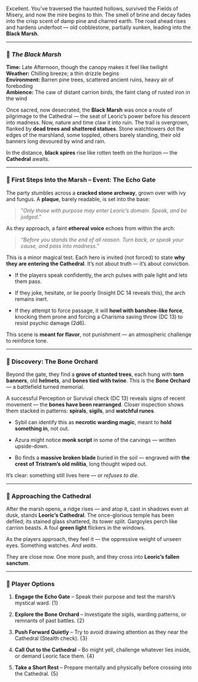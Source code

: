 Excellent. You’ve traversed the haunted hollows, survived the Fields of Misery, and now the mire begins to thin. The smell of brine and decay fades into the crisp scent of damp pine and charred earth. The road ahead rises and hardens underfoot — old cobblestone, partially sunken, leading into the **Black Marsh**.

---

### 📍 _The Black Marsh_

**Time:** Late Afternoon, though the canopy makes it feel like twilight  
**Weather:** Chilling breeze; a thin drizzle begins  
**Environment:** Barren pine trees, scattered ancient ruins, heavy air of foreboding  
**Ambience:** The caw of distant carrion birds, the faint clang of rusted iron in the wind

Once sacred, now desecrated, the **Black Marsh** was once a route of pilgrimage to the Cathedral — the seat of Leoric’s power before his descent into madness. Now, nature and time claw it into ruin. The trail is overgrown, flanked by **dead trees and shattered statues**. Stone watchtowers dot the edges of the marshland, some toppled, others barely standing, their old banners long devoured by wind and rain.

In the distance, **black spires** rise like rotten teeth on the horizon — the **Cathedral** awaits.

---

### 📌 First Steps Into the Marsh – Event: The Echo Gate

The party stumbles across a **cracked stone archway**, grown over with ivy and fungus. A **plaque**, barely readable, is set into the base:

> _"Only those with purpose may enter Leoric’s domain. Speak, and be judged."_

As they approach, a faint **ethereal voice** echoes from within the arch:

> _“Before you stands the end of all reason. Turn back, or speak your cause, and pass into madness.”_

This is a minor magical test. Each hero is invited (not forced) to state **why they are entering the Cathedral**. It’s not about truth — it’s about conviction.

- If the players speak confidently, the arch pulses with pale light and lets them pass.
    
- If they joke, hesitate, or lie poorly (Insight DC 14 reveals this), the arch remains inert.
    
- If they attempt to force passage, it will **howl with banshee-like force**, knocking them prone and forcing a Charisma saving throw (DC 13) to resist psychic damage (2d6).
    

This scene is **meant for flavor**, not punishment — an atmospheric challenge to reinforce tone.

---

### 📌 Discovery: The Bone Orchard

Beyond the gate, they find a **grove of stunted trees**, each hung with **torn banners**, old **helmets**, and **bones tied with twine**. This is the **Bone Orchard** — a battlefield turned memorial.

A successful Perception or Survival check (DC 13) reveals signs of recent movement — the **bones have been rearranged**. Closer inspection shows them stacked in patterns: **spirals**, **sigils**, and **watchful runes**.

- Sybil can identify this as **necrotic warding magic**, meant to **hold something in**, not out.
    
- Azura might notice **monk script** in some of the carvings — written upside-down.
    
- Bo finds a **massive broken blade** buried in the soil — engraved with **the crest of Tristram’s old militia**, long thought wiped out.
    

It’s clear: something still lives here — or _refuses to die_.

---

### 📌 Approaching the Cathedral

After the marsh opens, a ridge rises — and atop it, cast in shadows even at dusk, stands **Leoric’s Cathedral**. The once-glorious temple has been defiled; its stained glass shattered, its tower split. Gargoyles perch like carrion beasts. A foul **green light** flickers in the windows.

As the players approach, they feel it — the oppressive weight of unseen eyes. Something watches. _And waits._

They are close now. One more push, and they cross into **Leoric’s fallen sanctum**.

---

### 🎲 Player Options

1. **Engage the Echo Gate** – Speak their purpose and test the marsh’s mystical ward. {1}
    
2. **Explore the Bone Orchard** – Investigate the sigils, warding patterns, or remnants of past battles. {2}
    
3. **Push Forward Quietly** – Try to avoid drawing attention as they near the Cathedral (Stealth check). {3}
    
4. **Call Out to the Cathedral** – Bo might yell, challenge whatever lies inside, or demand Leoric face them. {4}
    
5. **Take a Short Rest** – Prepare mentally and physically before crossing into the Cathedral. {5}
